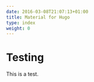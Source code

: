 ```yaml
---
date: 2016-03-08T21:07:13+01:00
title: Material for Hugo
type: index
weight: 0
---
```


# Testing

This is a test.